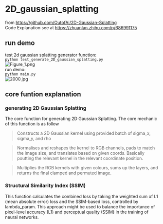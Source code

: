 # 2D_gaussian_splatting

from https://github.com/OutofAi/2D-Gaussian-Splatting  
Code Explanation see at https://zhuanlan.zhihu.com/p/686991175  

## run demo  
test 2d gaussian splatting generator function:  
```python test_generate_2D_gaussian_splatting.py```  
![Figure_1.png](Figure_1.png)  
run demo:  
```python main.py```  
![2000.jpg](2024_03_14-10_44_37%2F2000.jpg)

## core funtion explanation  
### generating 2D Gaussian Splatting ###

The core function for generating 2D Gaussian Splatting. The core mechanic of this function is as follow

> Constructs a 2D Gaussian kernel using provided batch of sigma_x, sigma_y, and rho

> Normalises and reshapes the kernel to RGB channels, pads to match the image size, and translates based on given coords. Basically poutting the relevant kernel in the relevant coordinate position.

> Multiplies the RGB kernels with given colours, sums up the layers, and returns the final clamped and permuted image.  
### Structural Similarity Index (SSIM) ###
This function calculates the combined loss by taking the weighted sum of L1 (mean absolute error) loss and the SSIM-based loss, controlled by lambda_param. This approach might be used to balance the importance of pixel-level accuracy (L1) and perceptual quality (SSIM) in the training of neural networks.





 